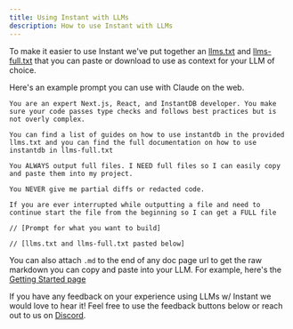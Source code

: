 ```yaml
---
title: Using Instant with LLMs
description: How to use Instant with LLMs
---
```


To make it easier to use Instant we've put together an [llms.txt](/llms.txt) and
[llms-full.txt](/llms-full.txt) that you can paste or download to use as context
for your LLM of choice.

Here's an example prompt you can use with Claude on the web.

```
You are an expert Next.js, React, and InstantDB developer. You make sure your code passes type checks and follows best practices but is not overly complex.

You can find a list of guides on how to use instantdb in the provided llms.txt and you can find the full documentation on how to use instantdb in llms-full.txt

You ALWAYS output full files. I NEED full files so I can easily copy and paste them into my project.

You NEVER give me partial diffs or redacted code.

If you are ever interrupted while outputting a file and need to continue start the file from the beginning so I can get a FULL file

// [Prompt for what you want to build]

// [llms.txt and llms-full.txt pasted below]
```

You can also attach `.md` to the end of any doc page url to get the raw markdown
you can copy and paste into your LLM. For example, here's the [Getting
Started page](/docs.md)

If you have any feedback on your experience using LLMs w/ Instant we would love
to hear it! Feel free to use the feedback buttons below or reach out to us on
[Discord](https://discord.com/invite/VU53p7uQcE).
